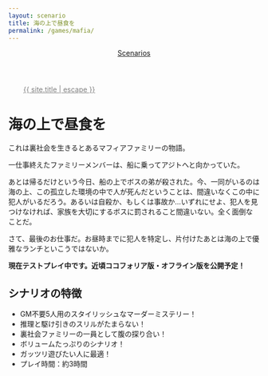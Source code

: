 ```yaml
---
layout: scenario
title: 海の上で昼食を
permalink: /games/mafia/
---
```

<body class="mafia-body">
<header class="scenarios-header">
  <nav class="scenarios-nav">
    <a href="/games/" class="scenarios-link scenarios-button mafia-link mafia-button">Scenarios</a>
  </nav>
</header>
<a class="site-title" style="color:gray;margin-left:30px;margin-top:10px" rel="author" href="{{ "/" |
relative_url }}">{{ site.title | escape }}</a>

<div class="mafia-page">
  <h1 class="mafia-title">海の上で昼食を</h1>
  <div class="mafia-intro">
    <p>これは裏社会を生きるとあるマフィアファミリーの物語。</p>
    <p>一仕事終えたファミリーメンバーは、船に乗ってアジトへと向かっていた。</p>
    <p>あとは帰るだけという今日、船の上でボスの弟が殺された。今、一同がいるのは海の上、この孤立した環境の中で人が死んだということは、間違いなくこの中に犯人がいるだろう。あるいは自殺か、もしくは事故か…いずれにせよ、犯人を見つけなければ、家族を大切にするボスに罰されること間違いない。全く面倒なことだ。</p>
    <p>さて、最後のお仕事だ。お昼時までに犯人を特定し、片付けたあとは海の上で優雅なランチといこうではないか。</p>
    <p><strong>現在テストプレイ中です。近頃ココフォリア版・オフライン版を公開予定！</strong></p>
  </div>

  <div class="mafia-details">
    <h2>シナリオの特徴</h2>
    <ul>
      <li>GM不要5人用のスタイリッシュなマーダーミステリー！</li>
      <li>推理と駆け引きのスリルがたまらない！</li>
      <li>裏社会ファミリーの一員として腹の探り合い！</li>
      <li>ボリュームたっぷりのシナリオ！</li>
      <li>ガッツリ遊びたい人に最適！</li>
      <li>プレイ時間：約3時間</li>
    </ul>
  </div>
</div>
</body>
